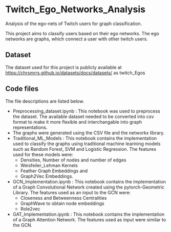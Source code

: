 # Twitch_Ego_Networks_Analysis
Analysis of the ego-nets of Twitch users for graph classification.  

This project aims to classify users based on their ego networks. The ego networks are graphs, which connect a user with other twitch users.  

## Dataset
The dataset used for this project is publicly available at https://chrsmrrs.github.io/datasets/docs/datasets/ as twitch_Egos  

## Code files
The file descriptions are listed below.
* Preprocessing_dataset.ipynb : This notebook was used to preprocess the dataset. The available dataset needed to be converted into csv format to make it more flexible and interchangable into graph representations.
* The graphs were generated using the CSV file and the networkx library.
* Traditional_ML_Models : This notebook contains the implementation used to classify the graphs using traditional machine learining models such as Random Forest, SVM and Logistic Regression. The features used for these models were:
   * Densities, Number of nodes and number of edges
  * Weisfeiler_Lehman Kernels
   * Feather Graph Embeddings and
   * Graph2Vec Embeddings.
* GCN_Implementation.ipynb : This notebook contains the implementation of a Graph Convolutional Network created using the pytorch-Geometric Library. The features used as an input to the GCN were:
   * Closeness and Betweenness Centralities
   * GraphWave to obtain node embeddings
   * Role2vec
* GAT_Implementation.ipynb :  This notebook contains the implementation of a Graph Attention Network. The features used as input were similar to the GCN.
